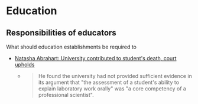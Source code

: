 Education
=========

Responsibilities of educators
-----------------------------

What should education establishments be required to 

* [Natasha Abrahart: University contributed to student's death, court upholds](https://www.bbc.com/news/uk-england-bristol-68284323)
    * > He found the university had not provided sufficient evidence in its argument that "the assessment of a student's ability to explain laboratory work orally" was "a core competency of a professional scientist".
